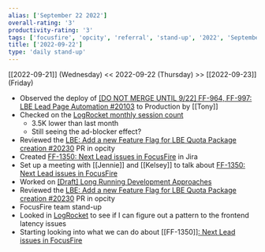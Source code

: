 ```yaml
---
alias: ['September 22 2022']
overall-rating: '3'
productivity-rating: '3'
tags: ['focusfire', 'opcity', 'referral', 'stand-up', '2022', 'September', 'Thursday']
title: ['2022-09-22']
type: 'daily stand-up'
---
```

[[2022-09-21]] (Wednesday) << 2022-09-22 (Thursday) >> [[2022-09-23]] (Friday)

- Observed the deploy of [ [DO NOT MERGE UNTIL 9/22] FF-964, FF-997: LBE Lead Page Automation #20103](https://github.com/Opcity/opcity/pull/20103) to Production by [[Tony]]
- Checked on the [LogRocket monthly session count](https://app.logrocket.com/pwnpqe/focusfire-prod/settings/plans)
	- 3.5K lower than last month
	- Still seeing the ad-blocker effect?
- Reviewed the [LBE: Add a new Feature Flag for LBE Quota Package creation #20230](https://github.com/Opcity/opcity/pull/20230) PR in opcity
- Created [FF-1350: Next Lead issues in FocusFire](https://moveinc.atlassian.net/browse/FF-1350) in Jira
- Set up a meeting with [[Jennie]] and [[Kelsey]] to talk about [FF-1350: Next Lead issues in FocusFire](https://moveinc.atlassian.net/browse/FF-1350)
- Worked on [[Draft] Long Running Development Approaches](https://www.notion.so/Draft-Long-Running-Development-Approaches-f95a8349aa03461b89f7d5427b644662)
- Reviewed the [LBE: Add a new Feature Flag for LBE Quota Package creation #20230](https://github.com/Opcity/opcity/pull/20230) PR in opcity
- FocusFire team stand-up
- Looked in [LogRocket](https://app.logrocket.com/pwnpqe) to see if I can figure out a pattern to the frontend latency issues
- Starting looking into what we can do about [[FF-1350]][: Next Lead issues in FocusFire](https://moveinc.atlassian.net/browse/FF-1350)